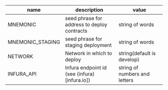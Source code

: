 |   name   | description | value |
| -------- | ----------- | ----- |
| MNEMONIC | seed phrase for address to deploy contracts  | string of words |
| MNEMONIC_STAGING | seed phrase for staging deployment   | string of words |
| NETWORK  | Network in which to deploy | string(default is develop) |
|INFURA_API | Infura endpoint id (see (infura)[infura.io])| string of numbers and letters |